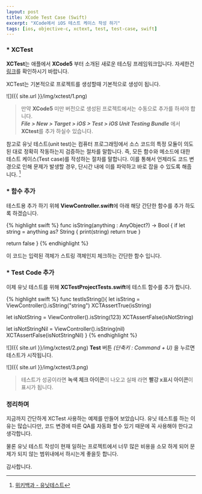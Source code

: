 ```yaml
---
layout: post
title: XCode Test Case (Swift)
excerpt: "XCode에서 iOS 테스트 케이스 작성 하기"
tags: [ios, objective-c, xctext, test, test-case, swift]
---
```


### * XCTest

**XCTest**는 애플에서 **XCode5** 부터 소개된 새로운 테스팅 프레임워크입니다. 자세한건 [링크](https://developer.apple.com/library/ios/documentation/DeveloperTools/Conceptual/testing_with_xcode/chapters/01-introduction.html)를 확인하시기 바랍니다.  

XCTest는 기본적으로 프로젝트를 생성할때 기본적으로 생성이 됩니다.

![]({{ site.url }}/img/xctest/1.png)    

> 만약 **XCode5** 미만 버전으로 생성된 프로젝트에서는 수동으로 추가를 하셔야 합니다.    
> ***File > New > Target > iOS > Test > iOS Unit Testing Bundle*** 에서 **XCtest**를 추가 하실수 있습니다.

참고로 유닛 테스트(unit test)는 컴퓨터 프로그래밍에서 소스 코드의 특정 모듈이 의도된 대로 정확히 작동하는지 검증하는 절차를 말합니다. 즉, 모든 함수와 메소드에 대한 테스트 케이스(Test case)를 작성하는 절차를 말합니다. 이를 통해서 언제라도 코드 변경으로 인해 문제가 발생할 경우, 단시간 내에 이를 파악하고 바로 잡을 수 있도록 해줍니다. [^1]

### * 함수 추가

테스트용 추가 하기 위헤 **ViewController.swift**에 아래 해당 간단한 함수를 추가 하도록 하겠습니다.

{% highlight swift %}
func isString(anything : AnyObject?) -> Bool {
  if let string = anything as? String {
    print(string)
    return true
  }

  return false
}
{% endhighlight %}

이 코드는 입력된 객체가 스트링 객체인지 체크하는 간단한 함수 입니다.

### * Test Code 추가

이제 유닛 테스트를 위해 **XCTestProjectTests.swift**에 테스트 함수를 추가 합니다.

{% highlight swift %}
func testIsString(){
  let isString = ViewController().isString("string")
  XCTAssertTrue(isString)

  let isNotString = ViewController().isString(123)
  XCTAssertFalse(isNotString)

  let isNotStringNil = ViewController().isString(nil)
  XCTAssertFalse(isNotStringNil)
}
{% endhighlight %}

![]({{ site.url }}/img/xctest/2.png)  **Test** 버튼 *(단축키 : Command + U)* 을 누르면 테스트가 시작됩니다.

![]({{ site.url }}/img/xctest/3.png)  

> 테스트가 성공이라면 **녹색 체크 아이콘**이 나오고 실패 라면 **빨강 x표시 아이콘**이 표시가 됩니다.

### 정리하며

지금까지 간단하게 XCTest 사용하는 예제를 만들어 보았습니다. 유닛 테스트를 하는 이유는 많습니다만, 코드 변경에
따른 QA를 자동화 할수 있기 때문에 꼭 사용해야 한다고 생각합니다.

물론 유닛 테스트 작성이 현재 일하는 프로젝트에서 너무 많은 비용을 소모 하게 되어 문제가 되지 않는 범위내에서
하시는게 좋을듯 합니다.

감사합니다.


[^1]:[위키백과 - 유닛테스트](https://ko.wikipedia.org/wiki/유닛_테스트)
